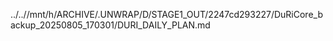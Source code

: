 ../..//mnt/h/ARCHIVE/.UNWRAP/D/STAGE1_OUT/2247cd293227/DuRiCore_backup_20250805_170301/DURI_DAILY_PLAN.md